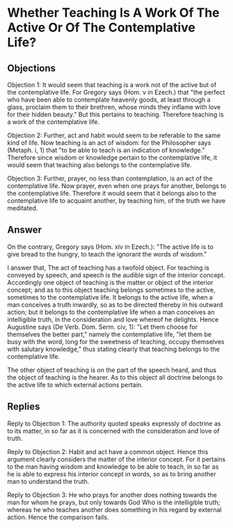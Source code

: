 # Whether Teaching Is A Work Of The Active Or Of The Contemplative Life?

## Objections

Objection 1: It would seem that teaching is a work not of the active but of the contemplative life. For Gregory says (Hom. v in Ezech.) that "the perfect who have been able to contemplate heavenly goods, at least through a glass, proclaim them to their brethren, whose minds they inflame with love for their hidden beauty." But this pertains to teaching. Therefore teaching is a work of the contemplative life.

Objection 2: Further, act and habit would seem to be referable to the same kind of life. Now teaching is an act of wisdom: for the Philosopher says (Metaph. i, 1) that "to be able to teach is an indication of knowledge." Therefore since wisdom or knowledge pertain to the contemplative life, it would seem that teaching also belongs to the contemplative life.

Objection 3: Further, prayer, no less than contemplation, is an act of the contemplative life. Now prayer, even when one prays for another, belongs to the contemplative life. Therefore it would seem that it belongs also to the contemplative life to acquaint another, by teaching him, of the truth we have meditated.

## Answer

On the contrary, Gregory says (Hom. xiv in Ezech.): "The active life is to give bread to the hungry, to teach the ignorant the words of wisdom."

I answer that, The act of teaching has a twofold object. For teaching is conveyed by speech, and speech is the audible sign of the interior concept. Accordingly one object of teaching is the matter or object of the interior concept; and as to this object teaching belongs sometimes to the active, sometimes to the contemplative life. It belongs to the active life, when a man conceives a truth inwardly, so as to be directed thereby in his outward action; but it belongs to the contemplative life when a man conceives an intelligible truth, in the consideration and love whereof he delights. Hence Augustine says (De Verb. Dom. Serm. civ, 1): "Let them choose for themselves the better part," namely the contemplative life, "let them be busy with the word, long for the sweetness of teaching, occupy themselves with salutary knowledge," thus stating clearly that teaching belongs to the contemplative life.

The other object of teaching is on the part of the speech heard, and thus the object of teaching is the hearer. As to this object all doctrine belongs to the active life to which external actions pertain.

## Replies

Reply to Objection 1: The authority quoted speaks expressly of doctrine as to its matter, in so far as it is concerned with the consideration and love of truth.

Reply to Objection 2: Habit and act have a common object. Hence this argument clearly considers the matter of the interior concept. For it pertains to the man having wisdom and knowledge to be able to teach, in so far as he is able to express his interior concept in words, so as to bring another man to understand the truth.

Reply to Objection 3: He who prays for another does nothing towards the man for whom he prays, but only towards God Who is the intelligible truth; whereas he who teaches another does something in his regard by external action. Hence the comparison fails.